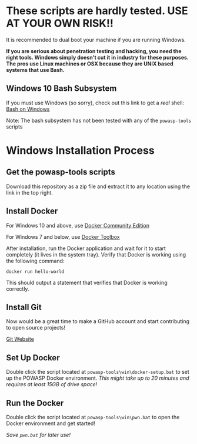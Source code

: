 # These scripts are hardly tested. USE AT YOUR OWN RISK!!

It is recommended to dual boot your machine if you are running Windows.

**If you are serious about penetration testing and hacking, you need the right tools. Windows simply doesn't cut it in industry for these purposes. The pros use Linux machines or OSX because they are UNIX based systems that use Bash.**

## Windows 10 Bash Subsystem
If you must use Windows (so sorry), check out this link to get a *real* shell:
[Bash on Windows](https://docs.microsoft.com/en-us/windows/wsl/install-win10)

Note: The bash subsystem has not been tested with any of the `powasp-tools` scripts

# Windows Installation Process

## Get the powasp-tools scripts
Download this repository as a zip file and extract it to any location using the link in the top right.


## Install Docker
For Windows 10 and above, use [Docker Community Edition](https://store.docker.com/editions/community/docker-ce-desktop-windows)

For Windows 7 and below, use [Docker Toolbox](https://docs.docker.com/toolbox/overview/)

After installation, run the Docker application and wait for it to start completely (it lives in the system tray). Verify that Docker is working using the following command:

```
docker run hello-world
```

This should output a statement that verifies that Docker is working correctly.

## Install Git
Now would be a great time to make a GitHub account and start contributing to open source projects!

[Git Website](https://git-scm.com/downloads)

## Set Up Docker
Double click the script located at `powasp-tools\win\docker-setup.bat` to set up the POWASP Docker environment. *This might take up to 20 minutes and requires at least 15GB of drive space!*

## Run the Docker
Double click the script located at `powasp-tools\win\pwn.bat` to open the Docker environment and get started!

*Save `pwn.bat` for later use!*
